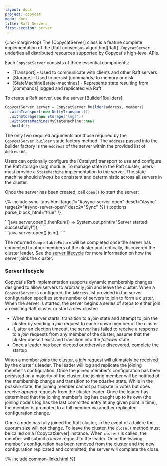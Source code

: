 ```yaml
---
layout: docs
project: copycat
menu: docs
title: Raft Servers
first-section: server
---
```


{:.no-margin-top}
The [CopycatServer] class is a feature complete implementation of the [Raft consensus algorithm][Raft]. `CopycatServer` underlies all distributed resources supported by Copycat's high-level APIs.

Each `CopycatServer` consists of three essential components:

* [Transport] - Used to communicate with clients and other Raft servers
* [Storage] - Used to persist [commands] to memory or disk
* [StateMachine][state-machines] - Represents state resulting from [commands] logged and replicated via Raft

To create a Raft server, use the server [Builder][builders]:

```java
CopycatServer server = CopycatServer.builder(address, members)
  .withTransport(new NettyTransport())
  .withStorage(new Storage("logs"))
  .withStateMachine(MyStateMachine::new)
  .build();
```

The only two required arguments are those required by the `CopycatServer.builder` static factory method. The `address` passed into the builder factory is the `Address` of the server within the provided list of `Address`es.

Users can optionally configure the [Catalyst] transport to use and configure the Raft storage (log) module. To manage state in the Raft cluster, users must provide a `StateMachine` implementation to the server. The state machine should *always* be consistent and deterministic across all servers in the cluster.

Once the server has been created, call `open()` to start the server:

{% include sync-tabs.html target1="#async-server-open" desc1="Async" target2="#sync-server-open" desc2="Sync" %}
{::options parse_block_html="true" /}
<div class="tab-content">
<div class="tab-pane active" id="async-server-open">
```java
server.open().thenRun(() -> System.out.println("Server started successfully!"));
```
</div>

<div class="tab-pane" id="sync-server-open">
```java
server.open().join();
```
</div>
</div>

The returned `CompletableFuture` will be completed once the server has connected to other members of the cluster and, critically, discovered the cluster leader. See the [server lifecycle](#server-lifecycle) for more information on how the server joins the cluster.

### Server lifecycle

Copycat's Raft implementation supports dynamic membership changes designed to allow servers to arbitrarily join and leave the cluster. When a `CopycatServer` is configured, the `Address` list provided in the server configuration specifies some number of servers to join to form a cluster. When the server is started, the server begins a series of steps to either join an existing Raft cluster or start a new cluster:

* When the server starts, transition to a *join* state and attempt to join the cluster by sending a *join* request to each known member of the cluster
* If, after an election timeout, the server has failed to receive a response to a *join* requests from any member of the cluster, assume that the cluster doesn't exist and transition into the *follower* state
* Once a leader has been elected or otherwise discovered, complete the startup

When a member *joins* the cluster, a *join* request will ultimately be received by the cluster's leader. The leader will log and replicate the joining member's configuration. Once the joined member's configuration has been persisted on a majority of the cluster, the joining member will be notified of the membership change and transition to the *passive* state. While in the *passive* state, the joining member cannot participate in votes but does receive *append* requests from the cluster leader. Once the leader has determined that the joining member's log has caught up to its own (the joining node's log has the last committed entry at any given point in time), the member is promoted to a full member via another replicated configuration change.

Once a node has fully joined the Raft cluster, in the event of a failure the quorum size will not change. To leave the cluster, the `close()` method must be called on a [CopycatServer] instance. When `close()` is called, the member will submit a *leave* request to the leader. Once the leaving member's configuration has been removed from the cluster and the new configuration replicated and committed, the server will complete the close.

{% include common-links.html %}